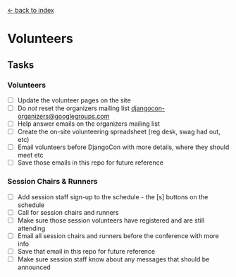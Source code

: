 [<- back to index](../README.md)

# Volunteers

## Tasks

### Volunteers

- [ ] Update the volunteer pages on the site
- [ ] Do *not* reset the organizers mailing list djangocon-organizers@googlegroups.com
- [ ] Help answer emails on the organizers mailing list
- [ ] Create the on-site volunteering spreadsheet (reg desk, swag had out, etc)
- [ ] Email volunteers before DjangoCon with more details, where they should meet etc
- [ ] Save those emails in this repo for future reference

### Session Chairs & Runners

- [ ] Add session staff sign-up to the schedule - the [s] buttons on the schedule
- [ ] Call for session chairs and runners
- [ ] Make sure those session volunteers have registered and are still attending
- [ ] Email all session chairs and runners before the conference with more info
- [ ] Save that email in this repo for future reference
- [ ] Make sure session staff know about any messages that should be announced
